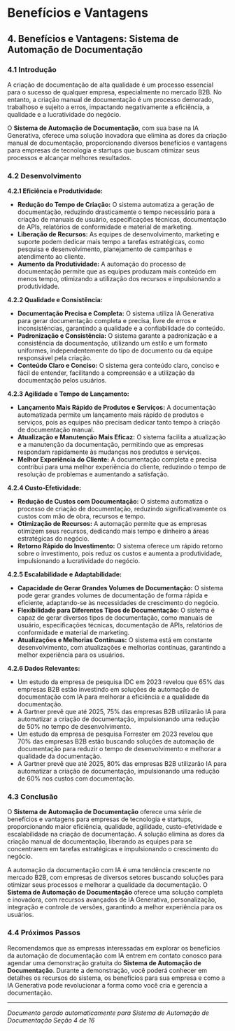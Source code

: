 
# Benefícios e Vantagens

## 4. Benefícios e Vantagens: Sistema de Automação de Documentação

### 4.1 Introdução

A criação de documentação de alta qualidade é um processo essencial para o sucesso de qualquer empresa, especialmente no mercado B2B. No entanto, a criação manual de documentação é um processo demorado, trabalhoso e sujeito a erros, impactando negativamente a eficiência, a qualidade e a lucratividade do negócio.

O **Sistema de Automação de Documentação**, com sua base na IA Generativa, oferece uma solução inovadora que elimina as dores da criação manual de documentação, proporcionando diversos benefícios e vantagens para empresas de tecnologia e startups que buscam otimizar seus processos e alcançar melhores resultados.

### 4.2 Desenvolvimento

**4.2.1 Eficiência e Produtividade:**

* **Redução do Tempo de Criação:** O sistema automatiza a geração de documentação, reduzindo drasticamente o tempo necessário para a criação de manuais de usuário, especificações técnicas, documentação de APIs, relatórios de conformidade e material de marketing.
* **Liberação de Recursos:** As equipes de desenvolvimento, marketing e suporte podem dedicar mais tempo a tarefas estratégicas, como pesquisa e desenvolvimento, planejamento de campanhas e atendimento ao cliente.
* **Aumento da Produtividade:** A automação do processo de documentação permite que as equipes produzam mais conteúdo em menos tempo, otimizando a utilização dos recursos e impulsionando a produtividade.

**4.2.2 Qualidade e Consistência:**

* **Documentação Precisa e Completa:** O sistema utiliza IA Generativa para gerar documentação completa e precisa, livre de erros e inconsistências, garantindo a qualidade e a confiabilidade do conteúdo.
* **Padronização e Consistência:** O sistema garante a padronização e a consistência da documentação, utilizando um estilo e um formato uniformes, independentemente do tipo de documento ou da equipe responsável pela criação.
* **Conteúdo Claro e Conciso:** O sistema gera conteúdo claro, conciso e fácil de entender, facilitando a compreensão e a utilização da documentação pelos usuários.

**4.2.3 Agilidade e Tempo de Lançamento:**

* **Lançamento Mais Rápido de Produtos e Serviços:** A documentação automatizada permite um lançamento mais rápido de produtos e serviços, pois as equipes não precisam dedicar tanto tempo à criação de documentação manual.
* **Atualização e Manutenção Mais Eficaz:** O sistema facilita a atualização e a manutenção da documentação, permitindo que as empresas respondam rapidamente às mudanças nos produtos e serviços.
* **Melhor Experiência do Cliente:** A documentação completa e precisa contribui para uma melhor experiência do cliente, reduzindo o tempo de resolução de problemas e aumentando a satisfação.

**4.2.4 Custo-Efetividade:**

* **Redução de Custos com Documentação:** O sistema automatiza o processo de criação de documentação, reduzindo significativamente os custos com mão de obra, recursos e tempo.
* **Otimização de Recursos:** A automação permite que as empresas otimizem seus recursos, dedicando mais tempo e dinheiro a áreas estratégicas do negócio.
* **Retorno Rápido do Investimento:** O sistema oferece um rápido retorno sobre o investimento, pois reduz os custos e aumenta a produtividade, impulsionando a lucratividade do negócio.

**4.2.5 Escalabilidade e Adaptabilidade:**

* **Capacidade de Gerar Grandes Volumes de Documentação:** O sistema pode gerar grandes volumes de documentação de forma rápida e eficiente, adaptando-se às necessidades de crescimento do negócio.
* **Flexibilidade para Diferentes Tipos de Documentação:** O sistema é capaz de gerar diversos tipos de documentação, como manuais de usuário, especificações técnicas, documentação de APIs, relatórios de conformidade e material de marketing.
* **Atualizações e Melhorias Contínuas:** O sistema está em constante desenvolvimento, com atualizações e melhorias contínuas, garantindo a melhor experiência para os usuários.

**4.2.6 Dados Relevantes:**

* Um estudo da empresa de pesquisa IDC em 2023 revelou que 65% das empresas B2B estão investindo em soluções de automação de documentação com IA para melhorar a eficiência e a qualidade da documentação.
* A Gartner prevê que até 2025, 75% das empresas B2B utilizarão IA para automatizar a criação de documentação, impulsionando uma redução de 50% no tempo de desenvolvimento.
* Um estudo da empresa de pesquisa Forrester em 2023 revelou que 70% das empresas B2B estão buscando soluções de automação de documentação para reduzir o tempo de desenvolvimento e melhorar a qualidade da documentação.
* A Gartner prevê que até 2025, 80% das empresas B2B utilizarão IA para automatizar a criação de documentação, impulsionando uma redução de 60% nos custos com documentação.

### 4.3 Conclusão

O **Sistema de Automação de Documentação** oferece uma série de benefícios e vantagens para empresas de tecnologia e startups, proporcionando maior eficiência, qualidade, agilidade, custo-efetividade e escalabilidade na criação de documentação. A solução elimina as dores da criação manual de documentação, liberando as equipes para se concentrarem em tarefas estratégicas e impulsionando o crescimento do negócio.

A automação da documentação com IA é uma tendência crescente no mercado B2B, com empresas de diversos setores buscando soluções para otimizar seus processos e melhorar a qualidade da documentação. O **Sistema de Automação de Documentação** oferece uma solução completa e inovadora, com recursos avançados de IA Generativa, personalização, integração e controle de versões, garantindo a melhor experiência para os usuários.

### 4.4 Próximos Passos

Recomendamos que as empresas interessadas em explorar os benefícios da automação de documentação com IA entrem em contato conosco para agendar uma demonstração gratuita do **Sistema de Automação de Documentação**. Durante a demonstração, você poderá conhecer em detalhes os recursos do sistema, os benefícios para sua empresa e como a IA Generativa pode revolucionar a forma como você cria e gerencia a documentação.






---
*Documento gerado automaticamente para Sistema de Automação de Documentação*
*Seção 4 de 16*
